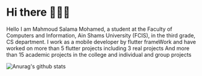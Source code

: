 # Hi there 👋🔥😍

Hello
I am Mahmoud Salama Mohamed, a student at the Faculty of Computers and Information, Ain Shams University (FCIS), in the third grade, CS department.
I work as a mobile developer by flutter frameWork and have worked on more than 5 flutter projects including 3 real projects
And more than 15 academic projects in the college and individual and group projects

![Anurag's github stats](https://github-readme-stats.vercel.app/api?username=MahmouddSalama&show_icons=true&theme=dark)

